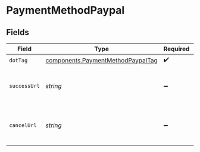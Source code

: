 # PaymentMethodPaypal


## Fields

| Field                                                                                  | Type                                                                                   | Required                                                                               | Description                                                                            | Example                                                                                |
| -------------------------------------------------------------------------------------- | -------------------------------------------------------------------------------------- | -------------------------------------------------------------------------------------- | -------------------------------------------------------------------------------------- | -------------------------------------------------------------------------------------- |
| `dotTag`                                                                               | [components.PaymentMethodPaypalTag](../../models/components/paymentmethodpaypaltag.md) | :heavy_check_mark:                                                                     | N/A                                                                                    | paypal                                                                                 |
| `successUrl`                                                                           | *string*                                                                               | :heavy_minus_sign:                                                                     | Redirect URL for successful PayPal transaction.                                        | www.example.com/handle_paypal_success                                                  |
| `cancelUrl`                                                                            | *string*                                                                               | :heavy_minus_sign:                                                                     | Redirect URL for canceled PayPal transaction.                                          | www.example.com/handle_paypal_cancel                                                   |
